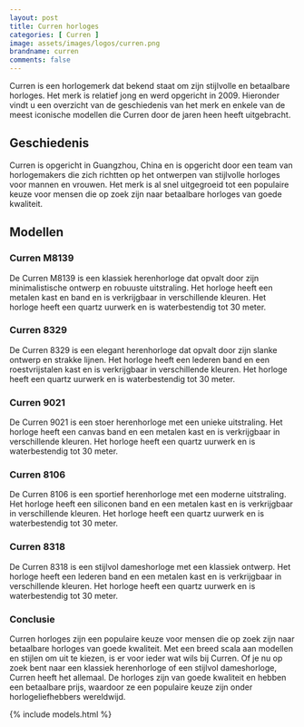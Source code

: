 ```yaml
---
layout: post
title: Curren horloges
categories: [ Curren ]
image: assets/images/logos/curren.png
brandname: curren
comments: false
---
```


Curren is een horlogemerk dat bekend staat om zijn stijlvolle en betaalbare horloges. Het merk is relatief jong en werd opgericht in 2009. Hieronder vindt u een overzicht van de geschiedenis van het merk en enkele van de meest iconische modellen die Curren door de jaren heen heeft uitgebracht.

## Geschiedenis

Curren is opgericht in Guangzhou, China en is opgericht door een team van horlogemakers die zich richtten op het ontwerpen van stijlvolle horloges voor mannen en vrouwen. Het merk is al snel uitgegroeid tot een populaire keuze voor mensen die op zoek zijn naar betaalbare horloges van goede kwaliteit.

## Modellen

### Curren M8139

De Curren M8139 is een klassiek herenhorloge dat opvalt door zijn minimalistische ontwerp en robuuste uitstraling. Het horloge heeft een metalen kast en band en is verkrijgbaar in verschillende kleuren. Het horloge heeft een quartz uurwerk en is waterbestendig tot 30 meter.

### Curren 8329

De Curren 8329 is een elegant herenhorloge dat opvalt door zijn slanke ontwerp en strakke lijnen. Het horloge heeft een lederen band en een roestvrijstalen kast en is verkrijgbaar in verschillende kleuren. Het horloge heeft een quartz uurwerk en is waterbestendig tot 30 meter.

### Curren 9021

De Curren 9021 is een stoer herenhorloge met een unieke uitstraling. Het horloge heeft een canvas band en een metalen kast en is verkrijgbaar in verschillende kleuren. Het horloge heeft een quartz uurwerk en is waterbestendig tot 30 meter.

### Curren 8106

De Curren 8106 is een sportief herenhorloge met een moderne uitstraling. Het horloge heeft een siliconen band en een metalen kast en is verkrijgbaar in verschillende kleuren. Het horloge heeft een quartz uurwerk en is waterbestendig tot 30 meter.

### Curren 8318

De Curren 8318 is een stijlvol dameshorloge met een klassiek ontwerp. Het horloge heeft een lederen band en een metalen kast en is verkrijgbaar in verschillende kleuren. Het horloge heeft een quartz uurwerk en is waterbestendig tot 30 meter.

### Conclusie

Curren horloges zijn een populaire keuze voor mensen die op zoek zijn naar betaalbare horloges van goede kwaliteit. Met een breed scala aan modellen en stijlen om uit te kiezen, is er voor ieder wat wils bij Curren. Of je nu op zoek bent naar een klassiek herenhorloge of een stijlvol dameshorloge, Curren heeft het allemaal. De horloges zijn van goede kwaliteit en hebben een betaalbare prijs, waardoor ze een populaire keuze zijn onder horlogeliefhebbers wereldwijd.

{% include models.html %}
